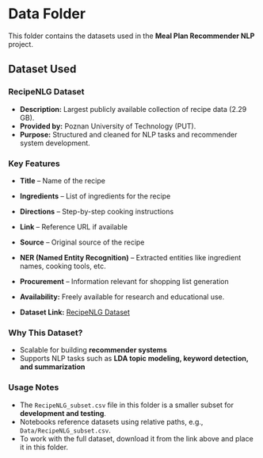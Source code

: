 # Data Folder

This folder contains the datasets used in the **Meal Plan Recommender NLP** project.

## Dataset Used

### RecipeNLG Dataset
- **Description:** Largest publicly available collection of recipe data (2.29 GB).  
- **Provided by:** Poznan University of Technology (PUT).  
- **Purpose:** Structured and cleaned for NLP tasks and recommender system development.  

### Key Features
- **Title** – Name of the recipe  
- **Ingredients** – List of ingredients for the recipe  
- **Directions** – Step-by-step cooking instructions  
- **Link** – Reference URL if available  
- **Source** – Original source of the recipe  
- **NER (Named Entity Recognition)** – Extracted entities like ingredient names, cooking tools, etc.  
- **Procurement** – Information relevant for shopping list generation  

- **Availability:** Freely available for research and educational use.  
- **Dataset Link:** [RecipeNLG Dataset](https://recipenlg.cs.put.poznan.pl/dataset)

### Why This Dataset?
- Scalable for building **recommender systems**  
- Supports NLP tasks such as **LDA topic modeling, keyword detection, and summarization**  

### Usage Notes
- The `RecipeNLG_subset.csv` file in this folder is a smaller subset for **development and testing**.  
- Notebooks reference datasets using relative paths, e.g., `Data/RecipeNLG_subset.csv`.  
- To work with the full dataset, download it from the link above and place it in this folder.
